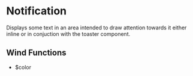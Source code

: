 # Notification

Displays some text in an area intended to draw attention towards it either
inline or in conjuction with the toaster component.

## Wind Functions
- $color

[component.md : ../examples/notification.html :]: #
